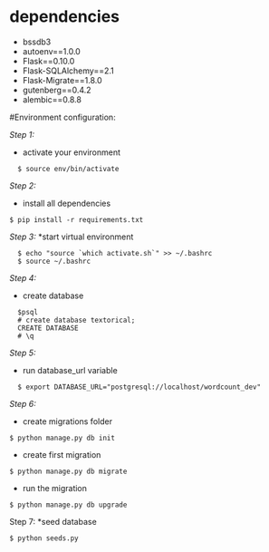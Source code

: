# dependencies
  * bssdb3
  * autoenv==1.0.0
  * Flask==0.10.0
  * Flask-SQLAlchemy==2.1
  * Flask-Migrate==1.8.0
  * gutenberg==0.4.2
  * alembic==0.8.8

#Environment configuration: 

*Step 1:*
 * activate your environment
 ```{r, engine='bash'}
   $ source env/bin/activate
 ```
 *Step 2:* 
 * install all dependencies
 ```{r, engine='bash'}
 $ pip install -r requirements.txt
 ```
*Step 3:*
 *start virtual environment
 ```{r, engine='bash'} 
   $ echo "source `which activate.sh`" >> ~/.bashrc
   $ source ~/.bashrc
 ```
*Step 4:* 
 * create database
 ```{r, engine='bash'} 
   $psql
   # create database textorical;
   CREATE DATABASE
   # \q
 ```
*Step 5:*
  * run database_url variable
 ```{r, engine='bash'} 
   $ export DATABASE_URL="postgresql://localhost/wordcount_dev"
 ```
*Step 6:* 
  * create migrations folder
  ```{r, engine='bash'} 
  $ python manage.py db init
  ```
  * create first migration
  ```{r, engine='bash'}  
  $ python manage.py db migrate
  ```
  * run the migration
  ```{r, engine='bash'} 
  $ python manage.py db upgrade
  ```
Step 7:
  *seed database
  ```{r, engine='bash'} 
  $ python seeds.py
  ```
